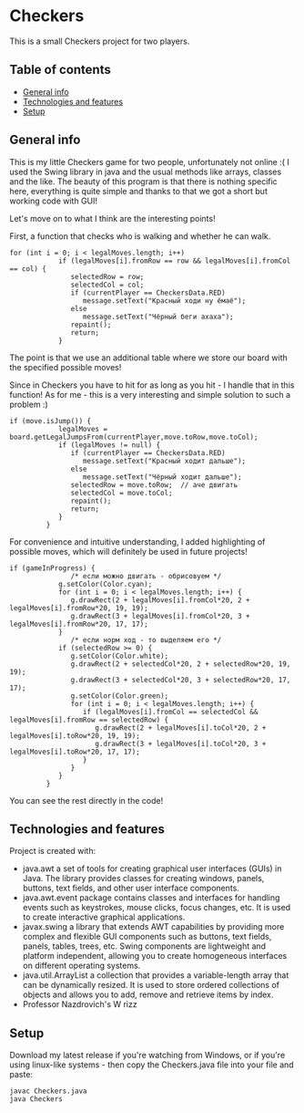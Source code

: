 # Checkers
This is a small Checkers project for two players.
## Table of contents
* [General info](#general-info)
* [Technologies and features](#technologies)
* [Setup](#setup)

## General info
This is my little Checkers game for two people, unfortunately not online :(
I used the Swing library in java and the usual methods like arrays, classes and the like. The beauty of this program is that there is nothing specific here, everything is quite simple and thanks to that we got a short but working code with GUI!

Let's move on to what I think are the interesting points!

First, a function that checks who is walking and whether he can walk.
```
for (int i = 0; i < legalMoves.length; i++)
            if (legalMoves[i].fromRow == row && legalMoves[i].fromCol == col) {
               selectedRow = row;
               selectedCol = col;
               if (currentPlayer == CheckersData.RED)
                  message.setText("Красный ходи ну ёмаё");
               else
                  message.setText("Чёрный беги ахаха");
               repaint();
               return;
            }
```
The point is that we use an additional table where we store our board with the specified possible moves!

Since in Checkers you have to hit for as long as you hit - I handle that in this function! As for me - this is a very interesting and simple solution to such a problem :)
```
if (move.isJump()) {
            legalMoves = board.getLegalJumpsFrom(currentPlayer,move.toRow,move.toCol);
            if (legalMoves != null) {
               if (currentPlayer == CheckersData.RED)
                  message.setText("Красный ходит дальше");
               else
                  message.setText("Чёрный ходит дальше");
               selectedRow = move.toRow;  // аче двигать
               selectedCol = move.toCol;
               repaint();
               return;
            }
         }
```

For convenience and intuitive understanding, I added highlighting of possible moves, which will definitely be used in future projects!
```
if (gameInProgress) {
               /* если можно двигать - обрисовуем */
            g.setColor(Color.cyan);
            for (int i = 0; i < legalMoves.length; i++) {
               g.drawRect(2 + legalMoves[i].fromCol*20, 2 + legalMoves[i].fromRow*20, 19, 19);
               g.drawRect(3 + legalMoves[i].fromCol*20, 3 + legalMoves[i].fromRow*20, 17, 17);
            }
               /* если норм ход - то выделяем его */
            if (selectedRow >= 0) {
               g.setColor(Color.white);
               g.drawRect(2 + selectedCol*20, 2 + selectedRow*20, 19, 19);
               g.drawRect(3 + selectedCol*20, 3 + selectedRow*20, 17, 17);
               g.setColor(Color.green);
               for (int i = 0; i < legalMoves.length; i++) {
                  if (legalMoves[i].fromCol == selectedCol && legalMoves[i].fromRow == selectedRow) {
                     g.drawRect(2 + legalMoves[i].toCol*20, 2 + legalMoves[i].toRow*20, 19, 19);
                     g.drawRect(3 + legalMoves[i].toCol*20, 3 + legalMoves[i].toRow*20, 17, 17);
                  }
               }
            }
         }
```

You can see the rest directly in the code!

## Technologies and features
Project is created with:
* java.awt a set of tools for creating graphical user interfaces (GUIs) in Java. The library provides classes for creating windows, panels, buttons, text fields, and other user interface components.
* java.awt.event package contains classes and interfaces for handling events such as keystrokes, mouse clicks, focus changes, etc. It is used to create interactive graphical applications.
* javax.swing a library that extends AWT capabilities by providing more complex and flexible GUI components such as buttons, text fields, panels, tables, trees, etc. Swing components are lightweight and platform independent, allowing you to create homogeneous interfaces on different operating systems.
* java.util.ArrayList a collection that provides a variable-length array that can be dynamically resized. It is used to store ordered collections of objects and allows you to add, remove and retrieve items by index.
* Professor Nazdrovich's W rizz

## Setup
Download my latest release if you're watching from Windows, or if you're using linux-like systems - then copy the Checkers.java file into your file and paste: 
```
javac Checkers.java
java Checkers
```

